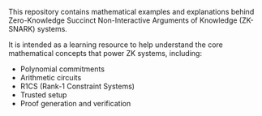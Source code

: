 This repository contains mathematical examples and explanations behind Zero-Knowledge Succinct Non-Interactive Arguments of Knowledge (ZK-SNARK) systems.

It is intended as a learning resource to help understand the core mathematical concepts that power ZK systems, including:

- Polynomial commitments  
- Arithmetic circuits  
- R1CS (Rank-1 Constraint Systems)  
- Trusted setup  
- Proof generation and verification
